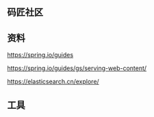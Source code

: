 ## 码匠社区

## 资料
https://spring.io/guides

https://spring.io/guides/gs/serving-web-content/

https://elasticsearch.cn/explore/
## 工具